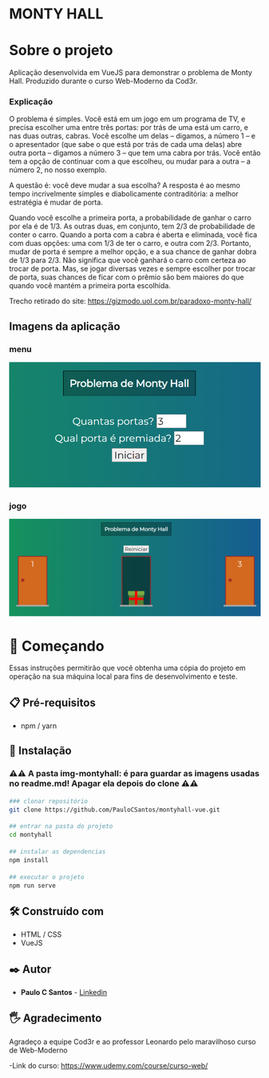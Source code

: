 # MONTY HALL

# Sobre o projeto

Aplicação desenvolvida em VueJS para demonstrar o problema de Monty Hall. Produzido durante o curso Web-Moderno da Cod3r.

### Explicação

O problema é simples. Você está em um jogo em um programa de TV, e precisa escolher uma entre três portas: por trás de uma está um carro, e nas duas outras, cabras. Você escolhe um delas – digamos, a número 1 – e o apresentador (que sabe o que está por trás de cada uma delas) abre outra porta – digamos a número 3 – que tem uma cabra por trás. Você então tem a opção de continuar com a que escolheu, ou mudar para a outra – a número 2, no nosso exemplo.

A questão é: você deve mudar a sua escolha? A resposta é ao mesmo tempo incrivelmente simples e diabolicamente contraditória: a melhor estratégia é mudar de porta.

Quando você escolhe a primeira porta, a probabilidade de ganhar o carro por ela é de 1/3. As outras duas, em conjunto, tem 2/3 de probabilidade de conter o carro. Quando a porta com a cabra é aberta e eliminada, você fica com duas opções: uma com 1/3 de ter o carro, e outra com 2/3. Portanto, mudar de porta é sempre a melhor opção, e a sua chance de ganhar dobra de 1/3 para 2/3. Não significa que você ganhará o carro com certeza ao trocar de porta. Mas, se jogar diversas vezes e sempre escolher por trocar de porta, suas chances de ficar com o prêmio são bem maiores do que quando você mantém a primeira porta escolhida.

Trecho retirado do site: https://gizmodo.uol.com.br/paradoxo-monty-hall/

## Imagens da aplicação

### menu

![mh-menu](img-montyhall/MontyHall-menu.png)

### jogo

![mh-game](img-montyhall/MontyHall-game.png)

# 🚀 Começando

Essas instruções permitirão que você obtenha uma cópia do projeto em operação na sua máquina local para fins de desenvolvimento e teste.

## 📋 Pré-requisitos

- npm / yarn

## 🔧 Instalação
### :warning::warning: **A pasta img-montyhall**: é para guardar as imagens usadas no readme.md! Apagar ela depois do clone :warning::warning:
``` bash
### clonar repositório
git clone https://github.com/PauloCSantos/montyhall-vue.git

## entrar na pasta do projeto
cd montyhall

## instalar as dependencias
npm install

## executar o projeto
npm run serve
```

## 🛠️ Construído com

- HTML / CSS  
- VueJS

## ✒️ Autor

* **Paulo C Santos** - [Linkedin](https://www.linkedin.com/in/paulocsantos1995/)

## 🖐️ Agradecimento

Agradeço a equipe Cod3r e ao professor Leonardo pelo maravilhoso curso de Web-Moderno 

-Link do curso: https://www.udemy.com/course/curso-web/
